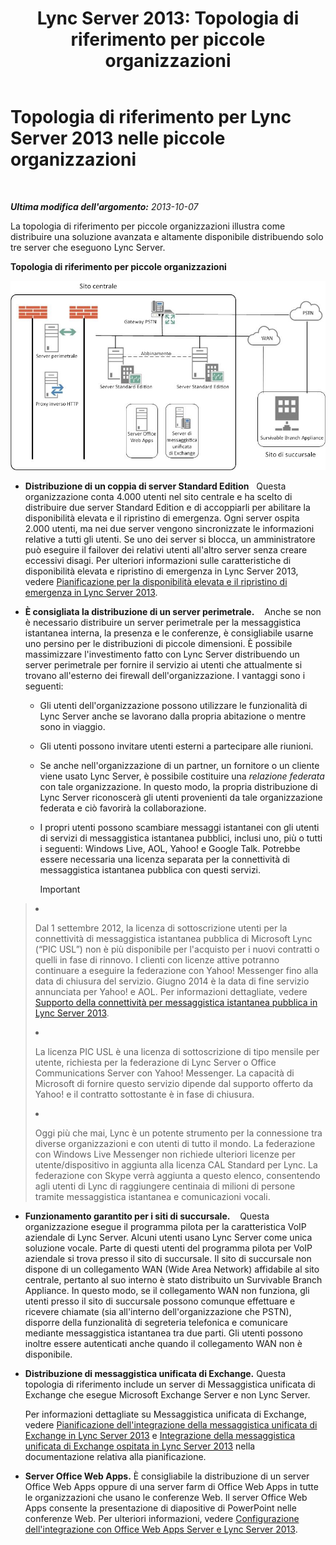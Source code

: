 ﻿---
title: 'Lync Server 2013: Topologia di riferimento per piccole organizzazioni'
TOCTitle: Topologia di riferimento per piccole organizzazioni
ms:assetid: 0453aeee-c41f-44e6-a6e0-aaace526ca08
ms:mtpsurl: https://technet.microsoft.com/it-it/library/Gg398095(v=OCS.15)
ms:contentKeyID: 49299533
ms.date: 08/24/2015
mtps_version: v=OCS.15
ms.translationtype: HT
---

# Topologia di riferimento per Lync Server 2013 nelle piccole organizzazioni

 

_**Ultima modifica dell'argomento:** 2013-10-07_

La topologia di riferimento per piccole organizzazioni illustra come distribuire una soluzione avanzata e altamente disponibile distribuendo solo tre server che eseguono Lync Server.

**Topologia di riferimento per piccole organizzazioni**

![Diagramma della topologia di riferimento per la distribuzione di tre server](images/Gg398095.25196d0d-dd07-451b-83ba-94c0ddf59030(OCS.15).jpg "Diagramma della topologia di riferimento per la distribuzione di tre server")

  - **Distribuzione di un coppia di server Standard Edition**   Questa organizzazione conta 4.000 utenti nel sito centrale e ha scelto di distribuire due server Standard Edition e di accoppiarli per abilitare la disponibilità elevata e il ripristino di emergenza. Ogni server ospita 2.000 utenti, ma nei due server vengono sincronizzate le informazioni relative a tutti gli utenti. Se uno dei server si blocca, un amministratore può eseguire il failover dei relativi utenti all'altro server senza creare eccessivi disagi. Per ulteriori informazioni sulle caratteristiche di disponibilità elevata e ripristino di emergenza in Lync Server 2013, vedere [Pianificazione per la disponibilità elevata e il ripristino di emergenza in Lync Server 2013](lync-server-2013-planning-for-high-availability-and-disaster-recovery.md).

  - **È consigliata la distribuzione di un server perimetrale.**    Anche se non è necessario distribuire un server perimetrale per la messaggistica istantanea interna, la presenza e le conferenze, è consigliabile usarne uno persino per le distribuzioni di piccole dimensioni. È possibile massimizzare l'investimento fatto con Lync Server distribuendo un server perimetrale per fornire il servizio ai utenti che attualmente si trovano all'esterno dei firewall dell'organizzazione. I vantaggi sono i seguenti:
    
      - Gli utenti dell'organizzazione possono utilizzare le funzionalità di Lync Server anche se lavorano dalla propria abitazione o mentre sono in viaggio.
    
      - Gli utenti possono invitare utenti esterni a partecipare alle riunioni.
    
      - Se anche nell'organizzazione di un partner, un fornitore o un cliente viene usato Lync Server, è possibile costituire una *relazione federata* con tale organizzazione. In questo modo, la propria distribuzione di Lync Server riconoscerà gli utenti provenienti da tale organizzazione federata e ciò favorirà la collaborazione.
    
      - I propri utenti possono scambiare messaggi istantanei con gli utenti di servizi di messaggistica istantanea pubblici, inclusi uno, più o tutti i seguenti: Windows Live, AOL, Yahoo\! e Google Talk. Potrebbe essere necessaria una licenza separata per la connettività di messaggistica istantanea pubblica con questi servizi.
        
        > [!important]  
        > <ul>        
> <li><p>Dal 1 settembre 2012, la licenza di sottoscrizione utenti per la connettività di messaggistica istantanea pubblica di Microsoft Lync (“PIC USL”) non è più disponibile per l'acquisto per i nuovi contratti o quelli in fase di rinnovo. I clienti con licenze attive potranno continuare a eseguire la federazione con Yahoo! Messenger fino alla data di chiusura del servizio. Giugno 2014 è la data di fine servizio annunciata per Yahoo! e AOL. Per informazioni dettagliate, vedere <a href="lync-server-2013-support-for-public-instant-messenger-connectivity.md">Supporto della connettività per messaggistica istantanea pubblica in Lync Server 2013</a>.</p></li>        
> 
> <li><p>La licenza PIC USL è una licenza di sottoscrizione di tipo mensile per utente, richiesta per la federazione di Lync Server o Office Communications Server con Yahoo! Messenger. La capacità di Microsoft di fornire questo servizio dipende dal supporto offerto da Yahoo! e il contratto sottostante è in fase di chiusura.</p></li>        
> 
> 
> <li><p>Oggi più che mai, Lync è un potente strumento per la connessione tra diverse organizzazioni e con utenti di tutto il mondo. La federazione con Windows Live Messenger non richiede ulteriori licenze per utente/dispositivo in aggiunta alla licenza CAL Standard per Lync. La federazione con Skype verrà aggiunta a questo elenco, consentendo agli utenti di Lync di raggiungere centinaia di milioni di persone tramite messaggistica istantanea e comunicazioni vocali.</p></li>        </ul>


  - **Funzionamento garantito per i siti di succursale.**    Questa organizzazione esegue il programma pilota per la caratteristica VoIP aziendale di Lync Server. Alcuni utenti usano Lync Server come unica soluzione vocale. Parte di questi utenti del programma pilota per VoIP aziendale si trova presso il sito di succursale. Il sito di succursale non dispone di un collegamento WAN (Wide Area Network) affidabile al sito centrale, pertanto al suo interno è stato distribuito un Survivable Branch Appliance. In questo modo, se il collegamento WAN non funziona, gli utenti presso il sito di succursale possono comunque effettuare e ricevere chiamate (sia all'interno dell'organizzazione che PSTN), disporre della funzionalità di segreteria telefonica e comunicare mediante messaggistica istantanea tra due parti. Gli utenti possono inoltre essere autenticati anche quando il collegamento WAN non è disponibile.

  - **Distribuzione di messaggistica unificata di Exchange.** Questa topologia di riferimento include un server di Messaggistica unificata di Exchange che esegue Microsoft Exchange Server e non Lync Server.
    
    Per informazioni dettagliate su Messaggistica unificata di Exchange, vedere [Pianificazione dell'integrazione della messaggistica unificata di Exchange in Lync Server 2013](lync-server-2013-planning-for-exchange-unified-messaging-integration.md) e [Integrazione della messaggistica unificata di Exchange ospitata in Lync Server 2013](lync-server-2013-hosted-exchange-unified-messaging-integration.md) nella documentazione relativa alla pianificazione.

  - **Server Office Web Apps.** È consigliabile la distribuzione di un server Office Web Apps oppure di una server farm di Office Web Apps in tutte le organizzazioni che usano le conferenze Web. Il server Office Web Apps consente la presentazione di diapositive di PowerPoint nelle conferenze Web. Per ulteriori informazioni, vedere [Configurazione dell'integrazione con Office Web Apps Server e Lync Server 2013](lync-server-2013-enabling-office-web-apps-server-and-lync-server-2013.md).

